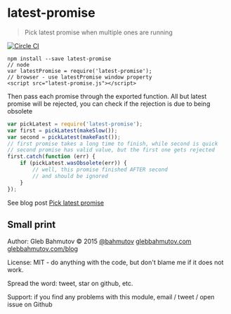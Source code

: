 # latest-promise

> Pick latest promise when multiple ones are running

[![Circle CI](https://circleci.com/gh/bahmutov/latest-promise.svg?style=svg)](https://circleci.com/gh/bahmutov/latest-promise)

    npm install --save latest-promise
    // node
    var latestPromise = require('latest-promise');
    // browser - use latestPromise window property
    <script src="latest-promise.js"></script>

Then pass each promise through the exported function. All but latest promise will be rejected,
you can check if the rejection is due to being obsolete

```js
var pickLatest = require('latest-promise');
var first = pickLatest(makeSlow());
var second = pickLatest(makeFast());
// first promise takes a long time to finish, while second is quick
// second promise has valid value, but the first one gets rejected
first.catch(function (err) {
    if (pickLatest.wasObsolete(err)) {
        // well, this promise finished AFTER second
        // and should be ignored
    }
});
```

See blog post [Pick latest promise](http://glebbahmutov.com/blog/pick-latest-promise/)

## Small print

Author: Gleb Bahmutov &copy; 2015
[@bahmutov](https://twitter.com/bahmutov) [glebbahmutov.com](http://glebbahmutov.com)
[glebbahmutov.com/blog](http://glebbahmutov.com/blog)

License: MIT - do anything with the code, but don't blame me if it does not work.

Spread the word: tweet, star on github, etc.

Support: if you find any problems with this module, email / tweet / open issue on Github
